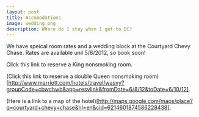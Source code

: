 ```yaml
---
layout: post
title: Accomodations
image: wedding.png
description: Where do I stay when I get to DC?
---
```


We have speical room rates and a wedding block at the Courtyard Chevy Chase. Rates are available unil 5/8/2012, so book soon!

Click this link to reserve a King nonsmoking room.

(Click this link to reserve a double Queen nonsmoking room)[http://www.marriott.com/hotels/travel/wasvy?groupCode=cbwchwb&app=resvlink&fromDate=6/8/12&toDate=6/10/12].

(Here is a link to a map of the hotel)[http://maps.google.com/maps/place?q=courtyard+chevy+chase&hl=en&cid=6214601874586228438].